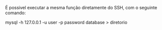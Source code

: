 É possivel executar a mesma função diretamente do SSH, com o seguinte comando:

mysql -h 127.0.0.1 -u user -p password database > diretorio

